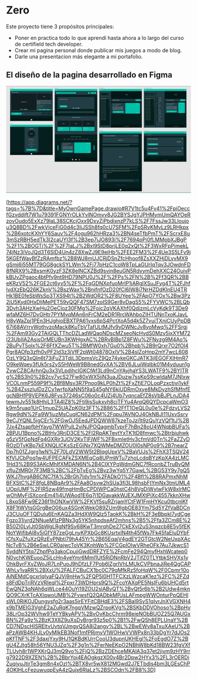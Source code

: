 # Zero
Este proyecto tiene 3 propósitos principales: 
* Poner en practica todo lo que aprendí hasta ahora a lo largo del curso de certifield tech developer.
* Crear mi pagina personal donde publicar mis juegos a modo de blog.
* Darle una presentacion más elegante a mi portafolio.

## El diseño de la pagina desarrollado en Figma
<img src="https://github.com/JulianPariss/Zero/blob/main/Figma.png">

[https://app.diagrams.net/?tags=%7B%7D&title=MyOwnGamePage.drawio#R7V1tc5u4Fv41%2FpiOeccfGzvddjft7W1u79391FGNYrOLkYvlNOmvv8JG2BYSJgYJPHMymUmQAYOeRzovOudo5ExXz79laL38SCKcjOxx9DxyZiPbdixnzP7kLS%2F7FssJw33LIoujou3Q8BD%2FwkVjceFiG0d4c3IiJSSh8fq0cU7SFM%2FpSRvKMvLz9LRHkpx%2B6xotcKXhYY6Sauv%2F4ogu962hHRza3%2BN4seTfbPmT%2FScrxE8u3mSzRBH5edTk3I2caUYI3f%2B3ep7iJO893i%2F7694pPi0fLMMpbXJBgP%2F1%2BOGTj%2F%2F7IaLJ%2Bxl9StD8prjLE0q2xQt%2F3WxRFpPimekL74jNz3iVoJQd3T6SlD4Un4zZ8XwZJ9E9eiHb%2FEE2FM3%2F4Ue3S5LFv9j5KGEfWayBfZzRAmfbz%2B8WJ8mUJCRjDSnZfcHhoof8ZsXXZHjDLvvMX9gSmj6i55MT79GG8gckSYLWm%2Fj77pHzC1coW8TpLaGUrIqTqv3JOwdnFD8fNRX9%2BxsmK0yzF3ZK8elNCXZBd9svjn8euGN5RdvymDehXXC24OuivPkBUvZPgaoc4btPfy9nt9HD79NPU0J%2F%2FPs%2FN%2B%2Ff3QR%2BBeKRzV52%2FGE2ct6yv5%2F%2FqGDNXpfuoMrIP1jARgIXSuJFyg4T%2FJhflvdXzEbQ26KZknV%2BszWax%2BnifnfOzD20fCl6IW8i7NrHZDdKlnEU4TRHk1BE0feSbWsSp3TXS94t%2B2WdOR2%2F8UYee%2FApO7YOx%2Bw3Pz2jU5Kyd0HxDljMePET59yQQF47SM7zoIS9Ger8vDagS5%2FYVWC%2BLQb3Dvh3AHzXwHu2OeCloz30FMg%2Foic2qVKAXhf0QdjzmLcVyKdk9T3De9wfaMZ6H7DvGHtr7PYMvqMAn6nFrCM2eDR1RrcWAhboZIHTUNnTxoKJavLH8yWaZpj1PEn3HJghioEBXTPA61vxs6pS4PctXoA5d4k5Z7vuiTXnjCUyPpDB67i68AVrrvWothvzoMack8KuTbVTafULtMJfv9yDWNcJv8yoMwq%2FFSrgj%2FAm93Gy2TAiGQLTThcDZLadWQaoNDscMZseoNcHvdS0Mzv5jxXYM72I23UbIIA2AsisOrMEUBn3KWHgxAC%2BRvBlBp1Z8FWu%2FNyzg9M4Ao%2BuPvT5olx%2F6FfXZwu5T%2BMfW0xh7Gu0%2Bhpb%2B9rQrxr7O2fOl4Pgr8AOfp3zfh0vPF2ld3z3jVfF2pWt04878OxIV%2B4slZoHnp2mY7wcL608OzLY9Q3xQIn6t73jFuZ3TdjL3DpmsVcZ9Qz74ykeGKCJATK3jlEGOFXlHmR7O9keWqey3fUk5rs2yS5HWeW9B8nedGyXA%2BV6JLujWqlbk01M4yduun1gZvwCZ8CArhnQu3x3VLpdihcIGKCfAf3Ld9nCnYAyjhaYS3LWATF9%2BYITRg%2BS3h0%2B2cv7vcS27Fw80xWX5jiN3uaJDuzw7ssKpS9cwldaM7JNIxwVCOLnmP559P9f%2Bf8Msv3R7Pnoo9kLP0hZt%2FxZfjE7OLoqPzxctjvi1ykF%2B4ZsszluIDzZCy1wrfpXaNN5f9aS45gNY6kiUDRmOxye8MkDyzhSfMfnfEgcNBHfP9VEPK6J8Fvs37246sC06o0c4UZj4Ub7vqncaEfZ8sVbBJPLnJDA4tewmJv551k8HhiL3TA4IZ8%2Fti9jsSukxvh8cjTFYu4ArqQ6QYDcpcaWmO3k9m5ruaq1UrC1mupZ5UAZpK0lz3FT%2B86%2FfT1OeQL0u0e%2FdzvLVS2Rgw9dN%2Fa9W1iuzMsCuqlCN62dPM%2Fqpu7AVNOJ4OkNBJI11UxvSsry9eCJYQNL5igCEr%2FGwOJ5EedJPDQWW87kzeToJzi1t9zQuYzVQf1tJ%2B7Jx4ZtsapfbHYayg7WWPulL2viNJPOQagmbTvprF7hBn28oU4WNqbBUFa%2BPJU1Bpno%2BtHv3RrjD3CE%2Fl2RpAKTevtYxTK1tD8fmwc%2Btrbjuhwkg5zV5fGpNdFq4GXRir3JOV2KvTIFjWF%2FBxmIetHv3cfmVd0Tn%2FaZZyDROzDTvKBp7kEXNQLlCKsSzEGiNx7XQWMeDMZOU0l0sNP0o9%2B7nearZDp7h01ZJgrg1wN%2F70LdV2WW5t2BIqgUpxV%2BaVUJs%2FhX3TSQV24KfVlJCbPoq1w4UFPECAFkZSXMEqCq8UPmWTu7zhoLcdqBYzKpXA4zLMC1Hd3%2B9S3AKcMhIfXMDAN6N%2B4ClXYPqWdmGNC7fRconbZTruBvQMxfIuZtMR0r7F3MB%2BC%2FbTvEg%2Bvz3wYq5Y7GawL%2BG53Y9y7gQ5WKJ7hvgAB6CNC7fA%2BrGh7Idy1m%2FADkO1%2F4Bfl%2B8RAPmxNhMBFXStC%2F8fgL8NBqAr9%2FAa8Osvw2hSUa3fj3L98hsbFtYmNx3tmUML4UOpiUMF%2FIR5zw49fmgHmBcCPDlWPCa0hstC4h8VgDiWvlwFkW8xlrMCwOhMyFiSXconEm41i4UWAod1E6q7i1DGayakkWJEXJMXtPiXc4557kknXHwL8xpS8Fw9E236f1hONXwVW%2FKVf5suRZrjamYCtFW1FmHYKcu0tbcnlKfX8F1tWVtsGGrgBeO06ux4SGnKWekO89ZUm9IgbOE83Ym7Sd5YZfVaBDCnJ3CUuOFTQDuIu6EnKAQZa3HdXW9Qlz5TaokK%2BkH%2F3eBbpkI7ydCgeFgzo31iyrd2NNueM1zPBNx3g5YK5nhpdseAf2mhns%2B5%2Ffa3ZCm8E%2B50ZI0LvlJt0SbWgLRgNf9Sy68KwT3mrqhDe27CkEXvl2uS3nqzcb8E5v5fEKNoYWifibAI8v5jGfY87zeGgLnyKPXbGc8KUsrtxIN4th45fWs7Fk45faEluDYbFlCfsXuZfuXzQRzEvPNbti79hA45Yr%2B65EqajV4gdEY2GTGtcW2NeUxpXAcNcTvB%2B6eSwLCR0ajwcToVK3KnhWp%2FCGplOIwVRheOFk7Au7JkwcS1SyddNY5tq7ZhpfPq3akoCpujiGwdDRFZYE%2FcmFe294QmyfHxhWcatep0N0vchKWEuooZ5iLcHn4veYmr6Mml1Ut5RjDNnRbV2JTifZ0TLYtbkSHVXs1yOhkByrFXvZWoJR7LnPuoJ9hDfzLF7Pob6lZgrIVhLMUkCVPbnaJjRe4QgCAPWhLy1vaRR%2BXxU%2FALFCBuCX1bc0C79qMfkRz5foHqW%2F0Cpmr10oAjNEMdCgcxrIqlyaFQJVj9nHw%2FQP5l0H1TFCXzLWzcaK1ez%2FC%2FZds8FdDpTriRVzVRIeql%2Fpxr73WDHprs9Q%2FcoYAXqPE5NsIFu6bUHCd5rtEwQNZ3qNAh6qWLce44OuYi19ZOU2slAByQT%2BvQt5r6b%2B2Udw4mknQO9CXrKTcAXlqwoUMB%2FvwsfQ2QADbkMPJsLAFmpgWWOnturPpQEHlsWL0RiKOJDungysfg2r3aas5irEYFjtCBHdE3%2FSBal9SyS1qIvrJnXVGXNH4x9bTMEIG3VghE2aZuRqK7ngqVMzwQZrpoKVg%2BSKbDDVOhoso%2BpHv38LrOp32WVhw9TeYYBkyAPV%2BvOvKbcChrm98eieNObBUOZ25Q7AUGxBN%2Fa9z%2BzK3X8Z9uXsDvBrgr93z5p0%2B1%2FwQSh8EPLUnaY%2BCD7NDscHISREltvUvtqVJmgyQSA8i2angy%2BL%2BwEWv8aTxuXAeU%2BaPzAWB4KHJLy0yMIkEB3Nof1mfPRjmyV1WOHwVVWPx8n33bDgYr7dJOs2pKfTNF%2F3daxjYxy9HJ1QKBdKUrrCooU3dupnUKHEgl%2FoEgdO7Z%2BgU4ZJtg58h56YNU3JZq%2F3g1n%2FerNeEKpO2NBhW8bKd18BW23fgVXfTLUvh8r1WPXKrQJ3mQ9vo%2FiQ%2BzZDEhceMKAlA3q37et2jivm9zHY9rrg7922D9XZEN%2B%2BbrYoi4EAOgkgzX00y4Br2Dpw2HYx3%2FL3rOERDiZuqiyuJtirTe3gm8n4xOzl%2BTX8vr5wX812MGwd2J7ETbdjs4bm3LGEsChP4OKlHLcFezuwuqpEyA4zQujx6RlaLz%2BSCOdn%2FB8%3D]
